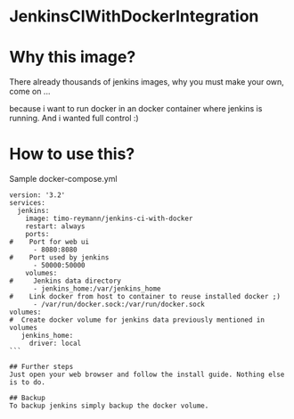 JenkinsCIWithDockerIntegration
=============================

# Why this image?
There already thousands of jenkins images, why you must make your own, come on ...

because i want to run docker in an docker container where jenkins is running. And i wanted full control :)

# How to use this?
Sample docker-compose.yml
````
version: '3.2'
services:
  jenkins:
    image: timo-reymann/jenkins-ci-with-docker
    restart: always
    ports:
#    Port for web ui
      - 8080:8080
#    Port used by jenkins
      - 50000:50000
    volumes:
#     Jenkins data directory
      - jenkins_home:/var/jenkins_home
#    Link docker from host to container to reuse installed docker ;)
      - /var/run/docker.sock:/var/run/docker.sock
volumes:
#  Create docker volume for jenkins data previously mentioned in volumes
   jenkins_home:
     driver: local
``` 

## Further steps
Just open your web browser and follow the install guide. Nothing else is to do.

## Backup
To backup jenkins simply backup the docker volume.
